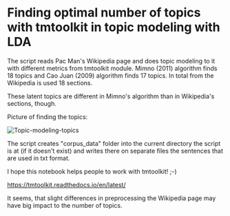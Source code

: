 # Finding optimal number of topics with tmtoolkit in topic modeling with LDA

The script reads Pac Man's Wikipedia page and does topic modeling to it with different metrics from tmtoolkit module. Mimno (2011) algorithm finds 18 topics and Cao Juan (2009) algorithm finds 17 topics. In total from the Wikipedia is used 18 sections.

These latent topics are different in Mimno's algorithm than in Wikipedia's sections, though.

Picture of finding the topics:

![Topic-modeling-topics](https://user-images.githubusercontent.com/61118857/212576099-e528ee23-0478-48ec-9e41-036434bd0190.png)


The script creates "corpus_data" folder into the current directory the script is at (if it doesn't exist) and writes there on separate files the sentences that are used in txt format.

I hope this notebook helps people to work with tmtoolkit! ;-)

https://tmtoolkit.readthedocs.io/en/latest/

It seems, that slight differences in preprocessing the Wikipedia page may have big impact to the number of topics.
